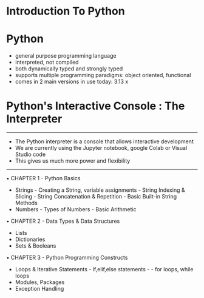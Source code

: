 # Introduction To Python 

# Python 
-	general purpose programming language
-	interpreted, not compiled
- both dynamically typed and strongly typed
- supports multiple programming paradigms: object oriented, functional
- comes in 2 main versions in use today: 3.13 x
# Python's Interactive Console : The Interpreter
________________________________________
-	The Python interpreter is a console that allows interactive development
- We are currently using the Jupyter notebook, google Colab or Visual Studio code
- This gives us much more power and flexibility
________________________________________
•	CHAPTER 1 - Python Basics
-	Strings - Creating a String, variable assignments - String Indexing & Slicing - String Concatenation & Repetition - Basic Built-in String Methods
- Numbers - Types of Numbers - Basic Arithmetic
  
•	CHAPTER 2 - Data Types & Data Structures
-	Lists
- Dictionaries
- Sets & Booleans
  
•	CHAPTER 3 - Python Programming Constructs
- Loops & Iterative Statements - if,elif,else statements - - for loops, while loops
- Modules, Packages
- Exception Handling

